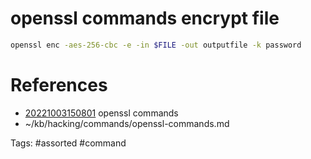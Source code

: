 # openssl commands encrypt file
```bash
openssl enc -aes-256-cbc -e -in $FILE -out outputfile -k password
```

# References
- [20221003150801](/zet/20221003150801/README.md) openssl commands
- ~/kb/hacking/commands/openssl-commands.md

Tags:
    #assorted #command
